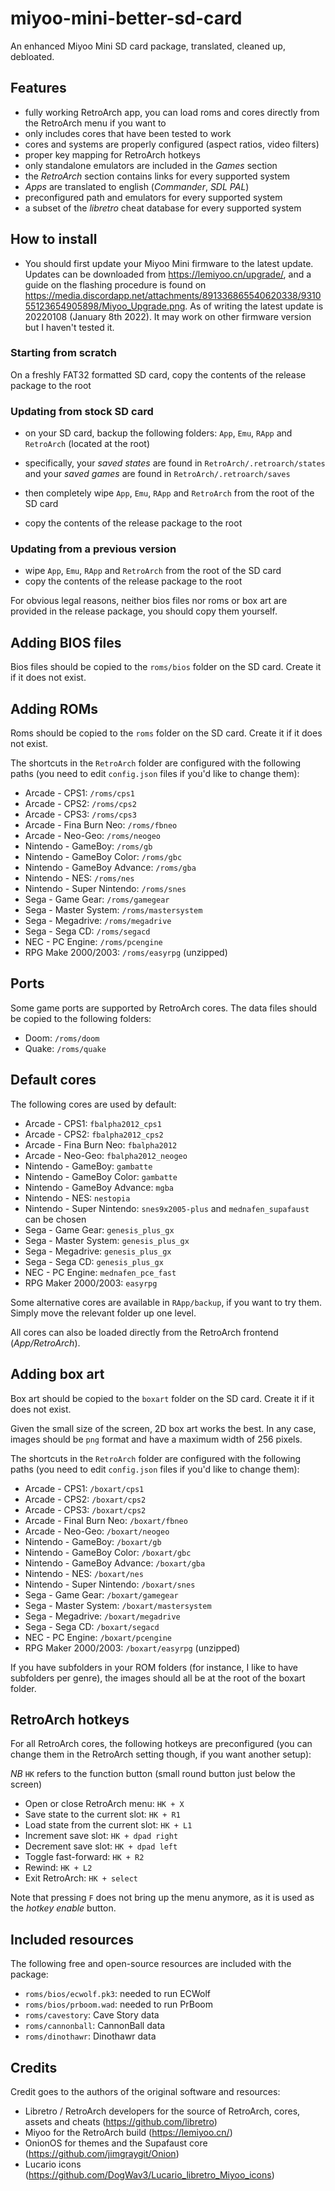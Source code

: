 # miyoo-mini-better-sd-card
An enhanced Miyoo Mini SD card package, translated, cleaned up, debloated.

## Features

- fully working RetroArch app, you can load roms and cores directly from the RetroArch menu if you want to
- only includes cores that have been tested to work
- cores and systems are properly configured (aspect ratios, video filters)
- proper key mapping for RetroArch hotkeys
- only standalone emulators are included in the _Games_ section
- the _RetroArch_ section contains links for every supported system
- _Apps_ are translated to english (_Commander_, _SDL PAL_)
- preconfigured path and emulators for every supported system
- a subset of the _libretro_ cheat database for every supported system

## How to install

- You should first update your Miyoo Mini firmware to the latest update. Updates can be downloaded from https://lemiyoo.cn/upgrade/, and a guide on the flashing procedure is found on https://media.discordapp.net/attachments/891336865540620338/931055123654905898/Miyoo_Upgrade.png. As of writing the latest update is 20220108 (January 8th 2022). It may work on other firmware version but I haven't tested it.


### Starting from scratch

On a freshly FAT32 formatted SD card, copy the contents of the release package to the root

### Updating from stock SD card

- on your SD card, backup the following folders: `App`, `Emu`,  `RApp` and `RetroArch` (located at the root)

- specifically, your _saved states_ are found in `RetroArch/.retroarch/states` and your _saved games_ are found in `RetroArch/.retroarch/saves`

- then completely wipe `App`, `Emu`,  `RApp` and `RetroArch` from the root of the SD card

- copy the contents of the release package to the root

### Updating from a previous version

- wipe `App`, `Emu`,  `RApp` and `RetroArch` from the root of the SD card
- copy the contents of the release package to the root


For obvious legal reasons, neither bios files nor roms or box art are provided in the release package, you should copy them yourself.


## Adding BIOS files

Bios files should be copied to the `roms/bios` folder on the SD card. Create it if it does not exist.

## Adding ROMs

Roms should be copied to the `roms` folder on the SD card. Create it if it does not exist.

The shortcuts in the `RetroArch` folder are configured with the following paths (you need to edit `config.json` files if you'd like to change them):

- Arcade - CPS1: `/roms/cps1`
- Arcade - CPS2: `/roms/cps2`
- Arcade - CPS3: `/roms/cps3`
- Arcade - Fina Burn Neo: `/roms/fbneo`
- Arcade - Neo-Geo: `/roms/neogeo`
- Nintendo - GameBoy: `/roms/gb`
- Nintendo - GameBoy Color: `/roms/gbc`
- Nintendo - GameBoy Advance: `/roms/gba`
- Nintendo - NES: `/roms/nes`
- Nintendo - Super Nintendo: `/roms/snes`
- Sega - Game Gear: `/roms/gamegear`
- Sega - Master System: `/roms/mastersystem`
- Sega - Megadrive: `/roms/megadrive`
- Sega - Sega CD: `/roms/segacd`
- NEC - PC Engine: `/roms/pcengine`
- RPG Make 2000/2003: `/roms/easyrpg` (unzipped)

## Ports

Some game ports are supported by RetroArch cores. The data files should be copied to the following folders:

- Doom: `/roms/doom`
- Quake: `/roms/quake`

## Default cores

The following cores are used by default:

- Arcade - CPS1: `fbalpha2012_cps1`
- Arcade - CPS2: `fbalpha2012_cps2`
- Arcade - Fina Burn Neo: `fbalpha2012`
- Arcade - Neo-Geo: `fbalpha2012_neogeo`
- Nintendo - GameBoy: `gambatte`
- Nintendo - GameBoy Color: `gambatte`
- Nintendo - GameBoy Advance: `mgba`
- Nintendo - NES: `nestopia`
- Nintendo - Super Nintendo: `snes9x2005-plus` and `mednafen_supafaust` can be chosen 
- Sega - Game Gear: `genesis_plus_gx`
- Sega - Master System: `genesis_plus_gx`
- Sega - Megadrive: `genesis_plus_gx`
- Sega - Sega CD: `genesis_plus_gx`
- NEC - PC Engine: `mednafen_pce_fast`
- RPG Maker 2000/2003: `easyrpg`

Some alternative cores are available in `RApp/backup`, if you want to try them. Simply move the relevant folder up one level. 

All cores can also be loaded directly from the RetroArch frontend (_App/RetroArch_).

## Adding box art

Box art should be copied to the `boxart` folder on the SD card. Create it if it does not exist.

Given the small size of the screen, 2D box art works the best. In any case, images should be `png` format and have a maximum width of 256 pixels.

The shortcuts in the `RetroArch` folder are configured with the following paths (you need to edit `config.json` files if you'd like to change them):

- Arcade - CPS1: `/boxart/cps1`
- Arcade - CPS2: `/boxart/cps2`
- Arcade - CPS3: `/boxart/cps2`
- Arcade - Final Burn Neo: `/boxart/fbneo`
- Arcade - Neo-Geo: `/boxart/neogeo`
- Nintendo - GameBoy: `/boxart/gb`
- Nintendo - GameBoy Color: `/boxart/gbc`
- Nintendo - GameBoy Advance: `/boxart/gba`
- Nintendo - NES: `/boxart/nes`
- Nintendo - Super Nintendo: `/boxart/snes`
- Sega - Game Gear: `/boxart/gamegear`
- Sega - Master System: `/boxart/mastersystem`
- Sega - Megadrive: `/boxart/megadrive`
- Sega - Sega CD: `/boxart/segacd`
- NEC - PC Engine: `/boxart/pcengine`
- RPG Maker 2000/2003: `/boxart/easyrpg` (unzipped)

If you have subfolders in your ROM folders (for instance, I like to have subfolders per genre), the images should all be at the root of the boxart folder.

## RetroArch hotkeys

For all RetroArch cores, the following hotkeys are preconfigured (you can change them in the RetroArch setting though, if you want another setup):

_NB_ `HK` refers to the function button (small round button just below the screen)

- Open or close RetroArch menu: `HK + X`
- Save state to the current slot: `HK + R1`
- Load state from the current slot: `HK + L1`
- Increment save slot: `HK + dpad right`
- Decrement save slot: `HK + dpad left`
- Toggle fast-forward: `HK + R2`
- Rewind: `HK + L2`
- Exit RetroArch: `HK + select`

Note that pressing `F` does not bring up the menu anymore, as it is used as the _hotkey enable_ button.

## Included resources

The following free and open-source resources are included with the package:

- `roms/bios/ecwolf.pk3`: needed to run ECWolf
- `roms/bios/prboom.wad`: needed to run PrBoom
- `roms/cavestory`: Cave Story data
- `roms/cannonball`: CannonBall data
- `roms/dinothawr`: Dinothawr data

## Credits

Credit goes to the authors of the original software and resources:

- Libretro / RetroArch developers for the source of RetroArch, cores, assets and cheats (https://github.com/libretro)
- Miyoo for the RetroArch build (https://lemiyoo.cn/)
- OnionOS for themes and the Supafaust core (https://github.com/jimgraygit/Onion)
- Lucario icons (https://github.com/DogWav3/Lucario_libretro_Miyoo_icons)
